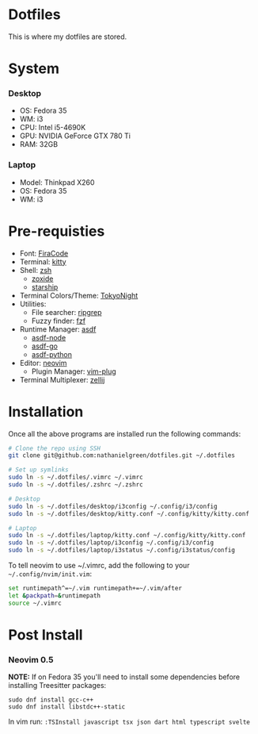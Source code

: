 # Dotfiles

This is where my dotfiles are stored.

# System

### Desktop

- OS: Fedora 35
- WM: i3
- CPU: Intel i5-4690K
- GPU: NVIDIA GeForce GTX 780 Ti
- RAM: 32GB

### Laptop

- Model: Thinkpad X260
- OS: Fedora 35
- WM: i3

# Pre-requisties

- Font: [FiraCode](https://github.com/tonsky/FiraCode/wiki/Linux-instructions#installing-with-a-package-manager)
- Terminal: [kitty](https://sw.kovidgoyal.net/kitty/)
- Shell: [zsh](https://www.zsh.org/)
  - [zoxide](https://github.com/ajeetdsouza/zoxide)
  - [starship](https://starship.rs/)
- Terminal Colors/Theme: [TokyoNight](https://github.com/folke/tokyonight.nvim)
- Utilities:
  - File searcher: [ripgrep](https://github.com/BurntSushi/ripgrep)
  - Fuzzy finder: [fzf](https://github.com/junegunn/fzf)
- Runtime Manager: [asdf](https://asdf-vm.com/)
  - [asdf-node](https://github.com/asdf-vm/asdf-nodejs)
  - [asdf-go](https://github.com/kennyp/asdf-golang)
  - [asdf-python](https://github.com/danhper/asdf-python)
- Editor: [neovim](https://github.com/neovim/neovim)
  - Plugin Manager: [vim-plug](https://github.com/junegunn/vim-plug)
- Terminal Multiplexer: [zellij](https://zellij.dev/)

# Installation

Once all the above programs are installed run the following commands:

```bash
# Clone the repo using SSH
git clone git@github.com:nathanielgreen/dotfiles.git ~/.dotfiles

# Set up symlinks
sudo ln -s ~/.dotfiles/.vimrc ~/.vimrc
sudo ln -s ~/.dotfiles/.zshrc ~/.zshrc

# Desktop
sudo ln -s ~/.dotfiles/desktop/i3config ~/.config/i3/config
sudo ln -s ~/.dotfiles/desktop/kitty.conf ~/.config/kitty/kitty.conf

# Laptop
sudo ln -s ~/.dotfiles/laptop/kitty.conf ~/.config/kitty/kitty.conf
sudo ln -s ~/.dotfiles/laptop/i3config ~/.config/i3/config
sudo ln -s ~/.dotfiles/laptop/i3status ~/.config/i3status/config
```

To tell neovim to use ~/.vimrc, add the following to your
`~/.config/nvim/init.vim`:

```bash
set runtimepath^=~/.vim runtimepath+=~/.vim/after
let &packpath=&runtimepath
source ~/.vimrc
```

# Post Install

### Neovim 0.5

**NOTE:** If on Fedora 35 you'll need to install some dependencies before
installing Treesitter packages:

```
sudo dnf install gcc-c++
sudo dnf install libstdc++-static
```

In vim run: `:TSInstall javascript tsx json dart html typescript svelte`
